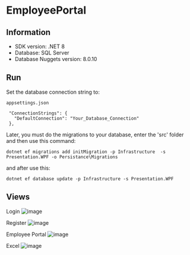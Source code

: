 # EmployeePortal
## Information
* SDK version: .NET 8
* Database: SQL Server 
* Database Nuggets version: 8.0.10

## Run

Set the database connection string to:

```
appsettings.json

 "ConnectionStrings": {
   "DefaultConnection": "Your_Database_Connection"
 },
```

Later, you must do the migrations to your database, enter the 'src' folder and then use this command:

```
dotnet ef migrations add initMigration -p Infrastructure  -s Presentation.WPF -o Persistance\Migrations
```

and after use this:

```
dotnet ef database update -p Infrastructure -s Presentation.WPF
```
## Views

Login
![image](https://github.com/user-attachments/assets/b8be403c-87e3-4d26-a6c8-d465aca6bb81)

Register
![image](https://github.com/user-attachments/assets/a28a0502-0535-44b0-850d-d8bafd144cbe)

Employee Portal
![image](https://github.com/user-attachments/assets/01753970-8135-451c-9255-8892c68ad557)

Excel 
![image](https://github.com/user-attachments/assets/50a993b2-6446-4fd4-861e-fbc1f08a9318)





